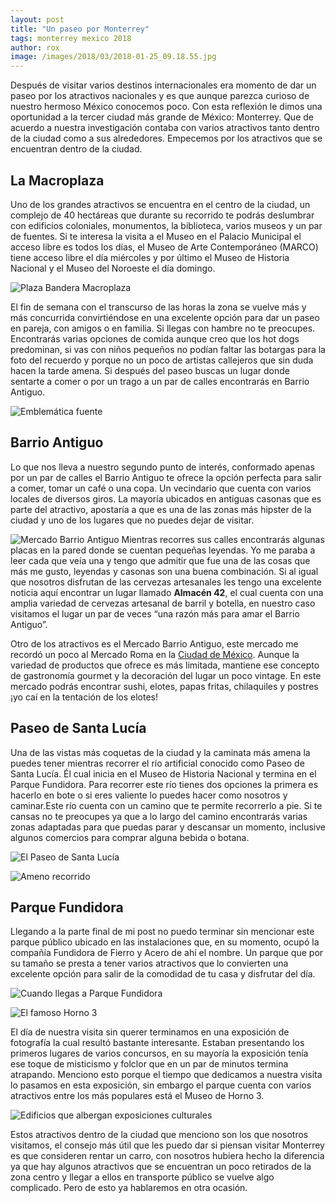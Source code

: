 ```yaml
---
layout: post
title: "Un paseo por Monterrey"
tags: monterrey mexico 2018
author: rox
image: /images/2018/03/2018-01-25_09.18.55.jpg
---
```

Después de visitar varios destinos internacionales era momento de dar un paseo por los atractivos nacionales y es que aunque parezca curioso de nuestro hermoso México conocemos poco. Con esta reflexión le dimos una oportunidad a la tercer ciudad más grande de México: Monterrey. Que de acuerdo a  nuestra investigación contaba con varios atractivos tanto dentro de la ciudad como a sus alrededores. Empecemos por los atractivos que se encuentran dentro de la ciudad.

## La Macroplaza

Uno de los grandes atractivos se  encuentra en el centro de la ciudad, un complejo de 40 hectáreas que durante su recorrido te podrás deslumbrar con edificios coloniales, monumentos, la biblioteca, varios museos y un par de fuentes. Si te interesa la visita a el Museo en el Palacio Municipal el acceso libre es todos los días, el Museo de Arte Contemporáneo (MARCO) tiene acceso libre el día miércoles y por último el Museo de Historia Nacional y el Museo del Noroeste el día domingo. 

![Plaza Bandera Macroplaza](/images/2018/03/2018-01-25_10.58.35.jpg)

El fin de semana con el transcurso de las horas la zona se vuelve más y más concurrida convirtiéndose en  una excelente opción para dar un paseo en pareja, con amigos o en familia. Si llegas con hambre no te preocupes. Encontrarás varias opciones de comida aunque creo que los hot dogs predominan, si vas con niños pequeños no podían faltar las  botargas para la foto del recuerdo y porque no un poco  de artistas callejeros que sin duda hacen la tarde amena. Si después del paseo buscas un lugar donde sentarte a comer o por un trago a un par de calles encontrarás en Barrio Antiguo.

![Emblemática fuente](/images/2018/03/2018-01-25_11.07.59.jpg)

## Barrio Antiguo

Lo que nos lleva a nuestro segundo punto de interés, conformado apenas por un par de calles el Barrio Antiguo te ofrece la opción perfecta para salir a comer, tomar un café o una copa. Un vecindario que cuenta con varios locales de diversos giros. La mayoría  ubicados en antiguas casonas que es parte del atractivo, apostaría a que es una de las zonas más hipster de la ciudad y uno de los lugares que no puedes dejar de visitar.

![Mercado Barrio Antiguo](/images/2018/03/2018-01-25_15.25.48.jpg)
Mientras recorres sus calles encontrarás algunas placas en la pared donde se cuentan pequeñas leyendas. Yo me paraba a leer cada que veía una y tengo que admitir que fue una de las cosas que más me gusto, leyendas y casonas son una buena combinación. Si al igual que nosotros disfrutan de las cervezas artesanales les tengo una excelente noticia aquí encontrar un lugar llamado **Almacén 42**, el cual  cuenta con una amplia variedad de cervezas artesanal  de barril y botella, en nuestro caso visitamos el lugar un par de veces “una razón más para amar el Barrio Antiguo”.

Otro de los atractivos es el Mercado Barrio Antiguo, este mercado me recordó un poco al Mercado Roma en la [Ciudad de México](/tag/ciudad-de-mexico/). Aunque la variedad de productos que ofrece es más limitada, mantiene ese concepto de gastronomía gourmet  y la decoración del lugar un poco vintage. En este mercado podrás encontrar  sushi, elotes, papas fritas, chilaquiles y postres ¡yo caí en la tentación de los elotes!

## Paseo de Santa Lucía

Una de las vistas más coquetas de la ciudad y la caminata más amena la puedes tener mientras recorrer el río artificial conocido como Paseo de Santa Lucía. Él cual inicia en el Museo de Historia Nacional y termina en el Parque Fundidora. Para recorrer este río tienes dos opciones la primera es hacerlo en bote o si eres valiente lo puedes hacer como nosotros y caminar.Este río cuenta con un camino que te permite recorrerlo a pie. Si te cansas no te preocupes ya que a lo largo del camino encontrarás varias zonas adaptadas para que puedas parar y descansar un momento, inclusive algunos comercios para comprar alguna bebida o botana.

![El Paseo de Santa Lucía](/images/2018/03/2018-01-27_10.05.58.jpg)

![Ameno recorrido](/images/2018/03/2018-01-27_10.10.24.jpg)

## Parque Fundidora

Llegando a la parte final de mi post no puedo terminar sin mencionar este  parque público ubicado en las instalaciones que, en su momento, ocupó la compañía Fundidora de Fierro y Acero de ahí el nombre. Un parque que por su tamaño se presta a tener varios atractivos que lo convierten una  excelente opción para salir de la comodidad de tu casa y disfrutar del día.

![Cuando llegas a Parque Fundidora](/images/2018/03/2018-01-27_10.52.12.jpg)

![El famoso Horno 3](/images/2018/03/2018-01-27_11.00.50.jpg)

El día de nuestra visita sin querer terminamos en una exposición de fotografía la cual resultó bastante interesante. Estaban presentando los primeros lugares  de varios concursos, en su mayoría la exposición tenía ese toque de misticismo y folclor que en un par de minutos termina atrapando. Menciono esto porque el tiempo que dedicamos a nuestra visita lo pasamos en esta exposición, sin embargo el parque cuenta con varios atractivos entre los más populares está el Museo de Horno 3.

![Edificios que albergan exposiciones culturales](/images/2018/03/2018-01-27_11.18.16.jpg)

Estos atractivos dentro de la ciudad que menciono son los que nosotros visitamos, el consejo más útil que les puedo dar si piensan visitar Monterrey es que consideren rentar un carro, con nosotros hubiera hecho la diferencia ya que hay algunos atractivos que se encuentran un poco retirados de la zona centro y llegar a ellos en transporte público se vuelve algo complicado. Pero de esto ya hablaremos en otra ocasión.